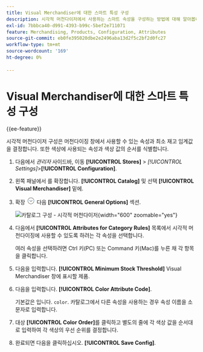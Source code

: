 ```yaml
---
title: Visual Merchandiser에 대한 스마트 특성 구성
description: 시각적 머천다이저에서 사용하는 스마트 속성을 구성하는 방법에 대해 알아봅니다.
exl-id: 7bbbca40-d991-4393-b99c-5bef2e711071
feature: Merchandising, Products, Configuration, Attributes
source-git-commit: eb0fe395020dbe2e2496aba13d2f5c2bf2d0fc27
workflow-type: tm+mt
source-wordcount: '169'
ht-degree: 0%

---
```


# Visual Merchandiser에 대한 스마트 특성 구성

{{ee-feature}}

시각적 머천다이저 구성은 머천다이징 창에서 사용할 수 있는 속성과 최소 재고 임계값을 결정합니다. 또한 색상에 사용되는 속성과 색상 값의 순서를 식별합니다.

1. 다음에서 _관리자_ 사이드바, 이동 **[!UICONTROL Stores]** > _[!UICONTROL Settings]_>**[!UICONTROL Configuration]**.

1. 왼쪽 패널에서 를 확장합니다. **[!UICONTROL Catalog]** 및 선택 **[!UICONTROL Visual Merchandiser]** 밑에.

1. 확장 ![확장 선택기](../assets/icon-display-expand.png) 다음 **[!UICONTROL General Options]** 섹션.

   ![카탈로그 구성 - 시각적 머천다이저](../configuration-reference/catalog/assets/catalog-visual-merchandiser-general-options.png){width="600" zoomable="yes"}

1. 다음에서 **[!UICONTROL Attributes for Category Rules]** 목록에서 시각적 머천다이징에 사용할 수 있도록 하려는 각 속성을 선택합니다.

   여러 속성을 선택하려면 Ctrl 키(PC) 또는 Command 키(Mac)를 누른 채 각 항목을 클릭합니다.

1. 다음을 입력합니다. **[!UICONTROL Minimum Stock Threshold]** Visual Merchandiser 창에 표시할 제품.

1. 다음을 입력합니다. **[!UICONTROL Color Attribute Code]**.

   기본값은 입니다. `color`. 카탈로그에서 다른 속성을 사용하는 경우 속성 이름을 소문자로 입력합니다.

1. 대상 **[!UICONTROL Color Order]**&#x200B;를 클릭하고 별도의 줄에 각 색상 값을 순서대로 입력하여 각 색상의 우선 순위를 결정합니다.

1. 완료되면 다음을 클릭하십시오. **[!UICONTROL Save Config]**.
